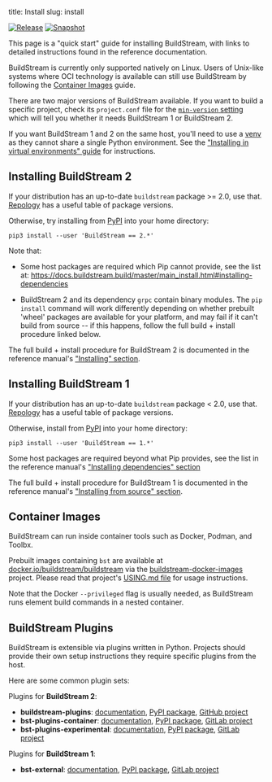 title: Install
slug: install

[![Release](https://docs.buildstream.build/master/_static/release.svg)](https://docs.buildstream.build/master/_static/release.html) [![Snapshot](https://docs.buildstream.build/master/_static/snapshot.svg)](https://docs.buildstream.build/master/_static/snapshot.html)

This page is a "quick start" guide for installing BuildStream, with links
to detailed instructions found in the reference documentation.

BuildStream is currently only supported natively on Linux. Users of
Unix-like systems where OCI technology is available can still use BuildStream
by following the [Container Images](#container-images) guide.

There are two major versions of BuildStream available. If you want to build a
specific project, check its `project.conf` file for the
[`min-version` setting](https://docs.buildstream.build/master/format_project.html#minimum-version)
which will tell you whether it needs BuildStream 1 or BuildStream 2.

If you want BuildStream 1 and 2 on the same host, you'll need to use a
[venv] as they cannot share a single Python environment. See the
["Installing in virtual environments" guide](https://docs.buildstream.build/1.95/main_install.html#installing-in-virtual-environments)
for instructions.

## Installing BuildStream 2

If your distribution has an up-to-date `buildstream` package >= 2.0, use that.
[Repology] has a useful table of package versions.

Otherwise, try installing from [PyPI] into your home directory:

    pip3 install --user 'BuildStream == 2.*'

Note that:

  * Some host packages are required which Pip cannot provide, see the list at:
    https://docs.buildstream.build/master/main_install.html#installing-dependencies

  * BuildStream 2 and its dependency `grpc` contain binary modules. The `pip
    install` command will work differently depending on whether prebuilt
    'wheel' packages are available for your platform, and may fail if it can't
    build from source -- if this happens, follow the full build + install
    procedure linked below.

The full build + install procedure for BuildStream 2 is documented in the
reference manual's ["Installing" section](https://docs.buildstream.build/master/main_install.html).

## Installing BuildStream 1

If your distribution has an up-to-date `buildstream` package < 2.0, use that.
[Repology] has a useful table of package versions.

Otherwise, install from [PyPI] into your home directory:

    pip3 install --user 'BuildStream == 1.*'

Some host packages are required beyond what Pip provides, see the list in
the reference manual's
["Installing dependencies" section](https://docs.buildstream.build/1.6/install_linux_distro.html#installing-dependencies)

The full build + install procedure for BuildStream 1 is documented in the
reference manual's
["Installing from source" section](https://docs.buildstream.build/1.6/install_linux_distro.html#installing-from-source).

## Container Images

BuildStream can run inside container tools such as Docker, Podman, and Toolbx.

Prebuilt images containing `bst` are available at
[docker.io/buildstream/buildstream] via the [buildstream-docker-images]
project. Please read that project's
[USING.md file](https://gitlab.com/BuildStream/buildstream-docker-images/-/blob/master/USING.md)
for usage instructions.

Note that the Docker `--privileged` flag is usually needed, as BuildStream runs
element build commands in a nested container.

## BuildStream Plugins

BuildStream is extensible via plugins written in Python. Projects should
provide their own setup instructions they require specific plugins from the
host.

Here are some common plugin sets:

Plugins for **BuildStream 2**:

 * **buildstream-plugins**:
   [documentation](https://apache.github.io/buildstream-plugins/),
   [PyPI package](https://pypi.org/project/buildstream-plugins/),
   [GitHub project](https://github.com/apache/buildstream-plugins/)
 * **bst-plugins-container**:
   [documentation](https://buildstream.gitlab.io/bst-plugins-container/),
   [PyPI package](https://pypi.org/project/bst-plugins-container/),
   [GitLab project](https://gitlab.com/BuildStream/bst-plugins-container)
 * **bst-plugins-experimental**:
   [documentation](https://buildstream.gitlab.io/bst-plugins-experimental),
   [PyPI package](https://pypi.org/project/bst-plugins-experimental/),
   [GitLab project](https://gitlab.com/BuildStream/bst-plugins-experimental)

Plugins for **BuildStream 1**:

  * **bst-external**:
    [documentation](https://buildstream.gitlab.io/bst-external/),
    [PyPI package](https://pypi.org/project/BuildStream-external/#history),
    [GitLab project](https://gitlab.com/BuildStream/bst-external)

[buildstream-docker-images]: https://gitlab.com/BuildStream/buildstream-docker-images/
[docker.io/buildstream/buildstream]: https://hub.docker.com/r/buildstream/buildstream
[BuildStream docs]: https://docs.buildstream.build
[Repology]: https://repology.org/project/buildstream/versions
[PyPI]: https://www.pypi.org/project/BuildStream/
[venv]: https://docs.python.org/3/library/venv.html
